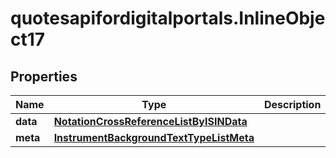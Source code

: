 # quotesapifordigitalportals.InlineObject17

## Properties

Name | Type | Description | Notes
------------ | ------------- | ------------- | -------------
**data** | [**NotationCrossReferenceListByISINData**](NotationCrossReferenceListByISINData.md) |  | [optional] 
**meta** | [**InstrumentBackgroundTextTypeListMeta**](InstrumentBackgroundTextTypeListMeta.md) |  | [optional] 


